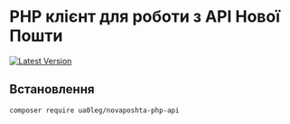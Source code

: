 # PHP клієнт для роботи з API Нової Пошти

[![Latest Version](https://img.shields.io/github/release/ua0leg/novaposhta-php-api.svg)](https://github.com/ua0leg/novaposhta-php-api/releases)

## Встановлення

```bash
composer require ua0leg/novaposhta-php-api